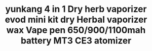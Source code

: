 ---
templateKey: product-page-template
featuredImage: >-
  /img/32845363479_0yunkang-4-in-1-Dry-herb-vaporizer-evod-mini-kit-dry-Herbal-vaporizer-wax-Vape-pen.jpg
price: 17.852499999999996
id: '32845363479'
title: >-
  yunkang 4 in 1 Dry herb vaporizer evod mini kit dry Herbal vaporizer wax Vape
  pen 650/900/1100mah battery MT3 CE3 atomizer
images:
  - >-
    /img/32845363479_0yunkang-4-in-1-Dry-herb-vaporizer-evod-mini-kit-dry-Herbal-vaporizer-wax-Vape-pen.jpg
  - >-
    /img/32845363479_1yunkang-4-in-1-Dry-herb-vaporizer-evod-mini-kit-dry-Herbal-vaporizer-wax-Vape-pen.jpg
  - >-
    /img/32845363479_2yunkang-4-in-1-Dry-herb-vaporizer-evod-mini-kit-dry-Herbal-vaporizer-wax-Vape-pen.jpg
  - >-
    /img/32845363479_3yunkang-4-in-1-Dry-herb-vaporizer-evod-mini-kit-dry-Herbal-vaporizer-wax-Vape-pen.jpg
  - >-
    /img/32845363479_4yunkang-4-in-1-Dry-herb-vaporizer-evod-mini-kit-dry-Herbal-vaporizer-wax-Vape-pen.jpg
  - >-
    /img/32845363479_5yunkang-4-in-1-Dry-herb-vaporizer-evod-mini-kit-dry-Herbal-vaporizer-wax-Vape-pen.jpg
options:
  - title: Color
    options:
      - optionId: '14:29'
        text: White
      - optionId: '14:193'
        text: Black
      - optionId: '14:175'
        text: Green
      - optionId: '14:10'
        text: Red
      - optionId: '14:173'
        text: Blue
      - optionId: '14:1052'
        text: Pink
      - optionId: '14:496'
        text: Purple
      - optionId: '14:350853'
        text: Silver
  - title: Battery Capacity
    options:
      - optionId: '1328:200660823'
        text: 650mah
      - optionId: '1328:200660824'
        text: 900mah
      - optionId: '1328:200660825'
        text: 1100mah
variants:
  - skuAttr: '14:193;1328:200660823#650mah'
    pricing: '14.59'
    discount: '10.50'
    combinedAttributes:
      - '14:193'
      - '1328:200660823'
  - skuAttr: '14:29;1328:200660823#650mah'
    pricing: '14.59'
    discount: '10.50'
    combinedAttributes:
      - '14:29'
      - '1328:200660823'
  - skuAttr: '14:10;1328:200660823#650mah'
    pricing: '13.00'
    discount: '9.36'
    combinedAttributes:
      - '14:10'
      - '1328:200660823'
  - skuAttr: '14:173;1328:200660823#650mah'
    pricing: '14.59'
    discount: '10.50'
    combinedAttributes:
      - '14:173'
      - '1328:200660823'
  - skuAttr: '14:350853;1328:200660823#650mah'
    pricing: '14.59'
    discount: '10.50'
    combinedAttributes:
      - '14:350853'
      - '1328:200660823'
  - skuAttr: '14:496;1328:200660823#650mah'
    pricing: '14.59'
    discount: '10.50'
    combinedAttributes:
      - '14:496'
      - '1328:200660823'
  - skuAttr: '14:175;1328:200660823#650mah'
    pricing: '14.59'
    discount: '10.50'
    combinedAttributes:
      - '14:175'
      - '1328:200660823'
  - skuAttr: '14:1052;1328:200660823#650mah'
    pricing: '14.59'
    discount: '10.50'
    combinedAttributes:
      - '14:1052'
      - '1328:200660823'
  - skuAttr: '14:193;1328:200660824#900mah'
    pricing: '14.97'
    discount: '10.78'
    combinedAttributes:
      - '14:193'
      - '1328:200660824'
  - skuAttr: '14:29;1328:200660824#900mah'
    pricing: '14.97'
    discount: '10.78'
    combinedAttributes:
      - '14:29'
      - '1328:200660824'
  - skuAttr: '14:10;1328:200660824#900mah'
    pricing: '14.97'
    discount: '10.78'
    combinedAttributes:
      - '14:10'
      - '1328:200660824'
  - skuAttr: '14:173;1328:200660824#900mah'
    pricing: '14.97'
    discount: '10.78'
    combinedAttributes:
      - '14:173'
      - '1328:200660824'
  - skuAttr: '14:350853;1328:200660824#900mah'
    pricing: '14.97'
    discount: '10.78'
    combinedAttributes:
      - '14:350853'
      - '1328:200660824'
  - skuAttr: '14:496;1328:200660824#900mah'
    pricing: '14.97'
    discount: '10.78'
    combinedAttributes:
      - '14:496'
      - '1328:200660824'
  - skuAttr: '14:175;1328:200660824#900mah'
    pricing: '14.97'
    discount: '10.78'
    combinedAttributes:
      - '14:175'
      - '1328:200660824'
  - skuAttr: '14:1052;1328:200660824#900mah'
    pricing: '14.97'
    discount: '10.78'
    combinedAttributes:
      - '14:1052'
      - '1328:200660824'
  - skuAttr: '14:193;1328:200660825#1100mah'
    pricing: '15.27'
    discount: '10.99'
    combinedAttributes:
      - '14:193'
      - '1328:200660825'
  - skuAttr: '14:29;1328:200660825#1100mah'
    pricing: '15.27'
    discount: '10.99'
    combinedAttributes:
      - '14:29'
      - '1328:200660825'
  - skuAttr: '14:10;1328:200660825#1100mah'
    pricing: '15.27'
    discount: '10.99'
    combinedAttributes:
      - '14:10'
      - '1328:200660825'
  - skuAttr: '14:173;1328:200660825#1100mah'
    pricing: '15.27'
    discount: '10.99'
    combinedAttributes:
      - '14:173'
      - '1328:200660825'
  - skuAttr: '14:350853;1328:200660825#1100mah'
    pricing: '15.27'
    discount: '10.99'
    combinedAttributes:
      - '14:350853'
      - '1328:200660825'
  - skuAttr: '14:496;1328:200660825#1100mah'
    pricing: '15.27'
    discount: '10.99'
    combinedAttributes:
      - '14:496'
      - '1328:200660825'
  - skuAttr: '14:175;1328:200660825#1100mah'
    pricing: '15.27'
    discount: '10.99'
    combinedAttributes:
      - '14:175'
      - '1328:200660825'
  - skuAttr: '14:1052;1328:200660825#1100mah'
    pricing: '15.27'
    discount: '10.99'
    combinedAttributes:
      - '14:1052'
      - '1328:200660825'
tags:
  - Compatible Model
  - MT3 atomizer CE3 BUD atomizer
  - Brand Name
  - Yunkang
  - Appearance
  - Cylindrical Shape
  - Nominal Capacity
  - 1100mAh
  - Model Number
  - EVOD 4 IN 1 Herbal Vaporizer Kit
  - Compatible Battery
  - '18650'
  - Built-in Or External Battery
  - Built-in
  - Material
  - Metal
  - USB Charger
  - 'Yes'
  - Type
  - EVOD
  - EVOD Battery
  - '650mah/900mah,1100mah'
  - Battery life
  - Over 300 times
  - Thread
  - 510 thread
  - CE3 atomizer
  - used for cbd oil
  - Glass globe atomizer
  - Used for dry herb
  - Skillet Tank
  - Used for wax
  - MT3 atomizer
  - Used for e liquid
  - sku
  - 0209638
  - Built-in Or External Battery
  - 'Yes'
meta: {}
---